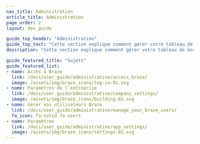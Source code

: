 ```yaml
---
nav_title: Administration
article_title: Administration
page_order: 2
layout: dev_guide

guide_top_header: "Administration"
guide_top_text: "Cette section explique comment gérer votre tableau de bord Braze, dont la configuration initiale pour les intégrations, l’administration du tableau de bord, la gestion des autorisations utilisateur et bien plus.<br><br>Outre les thèmes et les articles inclus dans cette section, nous recommandons également vivement de consulter notre cours d’apprentissage sur <a href='https://learning.braze.com/admin-dashboard-management/'> la gestion des tableaux de bord et l’Administration Braze</a>, qui explique comment gérer les accès utilisateur et les meilleures pratiques sur le tableau de bord."
description: "Cette section explique comment gérer votre tableau de bord Braze, dont la configuration initiale pour les intégrations, l’administration du tableau de bord, la gestion des autorisations utilisateur et bien plus."

guide_featured_title: "Sujets"
guide_featured_list:
- name: Accès à Braze
  link: /docs/user_guide/administrative/access_braze/
  image: /assets/img/braze_icons/log-in-01.svg
- name: Paramètres de l’entreprise
  link: /docs/user_guide/administrative/company_settings/
  image: /assets/img/braze_icons/building-02.svg
- name: Gérer vos utilisateurs Braze
  link: /docs/user_guide/administrative/manage_your_braze_users/
  fa_icon: fa-solid fa-users
- name: Paramètres
  link: /docs/user_guide/administrative/app_settings/
  image: /assets/img/braze_icons/settings-01.svg
---
```


<br> 
